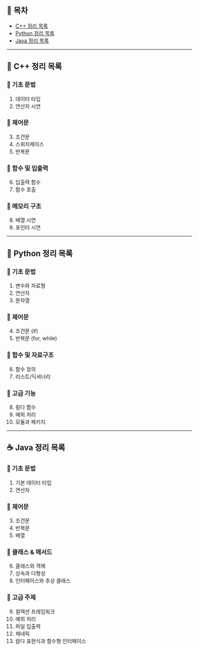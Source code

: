 ## 📑 목차
- [C++ 정리 목록](#c)
- [Python 정리 목록](#python)
- [Java 정리 목록](#java)

---

## <a name="c">🧠 C++ 정리 목록</a>

### 🔸 기초 문법
1. 데이터 타입  
2. 연산자 시연  

### 🔹 제어문
3. 조건문  
4. 스위치케이스  
5. 반복문  

### 🔸 함수 및 입출력
6. 입출력 함수  
7. 함수 호출  

### 🔹 메모리 구조
8. 배열 시연  
9. 포인터 시연  

---

## <a name="python">🐍 Python 정리 목록</a>

### 🔸 기초 문법
1. 변수와 자료형  
2. 연산자  
3. 문자열  

### 🔹 제어문
4. 조건문 (if)  
5. 반복문 (for, while)  

### 🔸 함수 및 자료구조
6. 함수 정의  
7. 리스트/딕셔너리  

### 🔹 고급 기능
8. 람다 함수  
9. 예외 처리  
10. 모듈과 패키지  

---

## <a name="java">☕ Java 정리 목록</a>

### 🔸 기초 문법
1. 기본 데이터 타입  
2. 연산자  

### 🔹 제어문
3. 조건문  
4. 반복문  
5. 배열  

### 🔸 클래스 & 메서드
6. 클래스와 객체
7. 상속과 다형성
8. 인터페이스와 추상 클래스

### 🔹 고급 주제
9. 컬렉션 프레임워크  
10. 예외 처리  
11. 파일 입출력  
12. 제네릭  
13. 람다 표현식과 함수형 인터페이스


